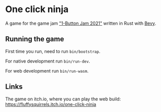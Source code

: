 # One click ninja

A game for the game jam
["1-Button Jam 2021"](https://itch.io/jam/1-button-jam-2021)
written in Rust with [Bevy](https://bevyengine.org).

## Running the game

First time you run, need to run `bin/bootstrap`.

For native development run `bin/run-dev`.

For web development run `bin/run-wasm`.

## Links

The game on itch.io, where you can play the web build: <https://fluffysquirrels.itch.io/one-click-ninja>
